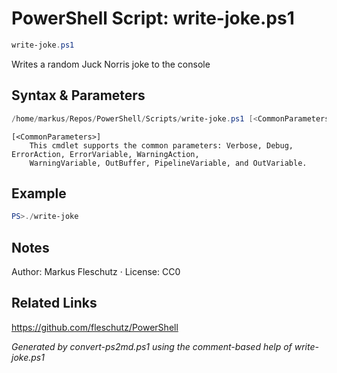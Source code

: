 # PowerShell Script: write-joke.ps1
```powershell
write-joke.ps1
```

Writes a random Juck Norris joke to the console

## Syntax & Parameters
```powershell
/home/markus/Repos/PowerShell/Scripts/write-joke.ps1 [<CommonParameters>]
```

```
[<CommonParameters>]
    This cmdlet supports the common parameters: Verbose, Debug, ErrorAction, ErrorVariable, WarningAction, 
    WarningVariable, OutBuffer, PipelineVariable, and OutVariable.
```

## Example
```powershell
PS>./write-joke
```


## Notes
Author: Markus Fleschutz · License: CC0

## Related Links
https://github.com/fleschutz/PowerShell

*Generated by convert-ps2md.ps1 using the comment-based help of write-joke.ps1*
